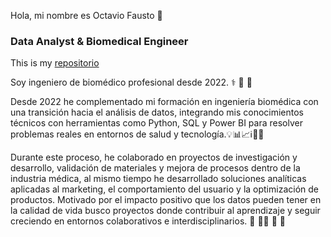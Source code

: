 Hola, mi nombre es Octavio Fausto 👋  
### Data Analyst & Biomedical Engineer

This is my [repositorio][id]

[id]: [https://github.com/octa-faust-27]("github") 

Soy ingeniero de biomédico profesional desde 2022. ⚕️ 🥼 👷

Desde 2022 he complementado mi formación en ingeniería biomédica con una transición hacia el análisis de datos, integrando mis conocimientos técnicos con herramientas como Python, SQL y Power BI para resolver problemas reales en entornos de salud y tecnología.💡📊📈ℹ️📐📏 

Durante este proceso, he colaborado en proyectos de investigación y desarrollo, validación de materiales y mejora de procesos dentro de la industria médica, al mismo tiempo he desarrollado soluciones analíticas aplicadas al marketing, el comportamiento del usuario y la optimización de productos. Motivado por el impacto positivo que los datos pueden tener en la calidad de vida busco proyectos donde contribuir al aprendizaje y seguir creciendo en entornos colaborativos e interdisciplinarios. 🏥 🧑‍💻 🔎 🔬


 
